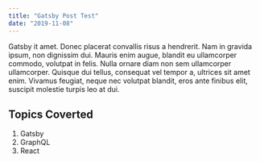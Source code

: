 ```yaml
---
title: "Gatsby Post Test"
date: "2019-11-08"
---
```


Gatsby it amet. Donec placerat convallis risus a hendrerit. Nam in gravida ipsum, non dignissim dui. Mauris enim augue, blandit eu ullamcorper commodo, volutpat in felis. Nulla ornare diam non sem ullamcorper ullamcorper. Quisque dui tellus, consequat vel tempor a, ultrices sit amet enim. Vivamus feugiat, neque nec volutpat blandit, eros ante finibus elit, suscipit molestie turpis leo at dui.

## Topics Coverted

1. Gatsby
2. GraphQL
3. React